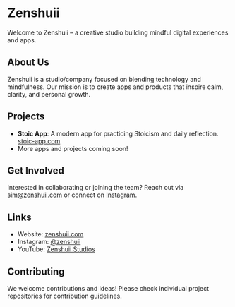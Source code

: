 # Zenshuii

Welcome to Zenshuii – a creative studio building mindful digital experiences and apps.

## About Us
Zenshuii is a studio/company focused on blending technology and mindfulness. Our mission is to create apps and products that inspire calm, clarity, and personal growth.

## Projects
- **Stoic App**: A modern app for practicing Stoicism and daily reflection. [stoic-app.com](https://stoic-app.com/)
- More apps and projects coming soon!

## Get Involved
Interested in collaborating or joining the team? Reach out via [sim@zenshuii.com](mailto:sim@zenshuii.com) or connect on [Instagram](https://instagram.com/zenshuii).

## Links
- Website: [zenshuii.com](https://zenshuii.com)
- Instagram: [@zenshuii](https://instagram.com/zenshuii)
- YouTube: [Zenshuii Studios](https://youtube.com/@zenshuiistudios)

## Contributing
We welcome contributions and ideas! Please check individual project repositories for contribution guidelines.
